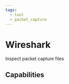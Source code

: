 ```yaml
---
tags:
  - tool
  - packet_capture
---
```

# Wireshark

Inspect packet capture files

## Capabilities

```bash

```
